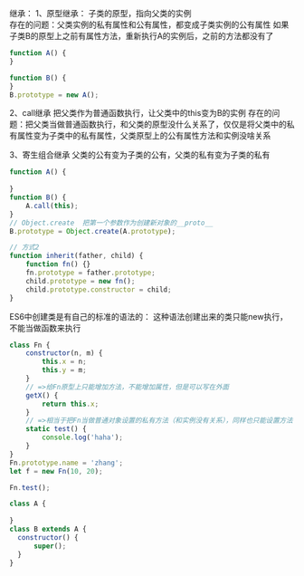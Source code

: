继承：
1、原型继承：
 子类的原型，指向父类的实例    
    存在的问题：父类实例的私有属性和公有属性，都变成子类实例的公有属性
                如果子类B的原型上之前有属性方法，重新执行A的实例后，之前的方法都没有了
               
```javascript
function A() {
}

function B() {
}
B.prototype = new A();
```
                
2、call继承
 把父类作为普通函数执行，让父类中的this变为B的实例
    存在的问题：把父类当做普通函数执行，和父类的原型没什么关系了，仅仅是将父类中的私有属性变为子类中的私有属性，父类原型上的公有属性方法和实例没啥关系
    
3、寄生组合继承
父类的公有变为子类的公有，父类的私有变为子类的私有
```javascript
function A() {
  
}
function B() {
    A.call(this);
}
// Object.create  把第一个参数作为创建新对象的__proto__
B.prototype = Object.create(A.prototype);

// 方式2
function inherit(father, child) {
    function fn() {}
    fn.prototype = father.prototype;
    child.prototype = new fn();
    child.prototype.constructor = child;
}

```


ES6中创建类是有自己的标准的语法的：
这种语法创建出来的类只能new执行，不能当做函数来执行
```javascript
class Fn {
    constructor(n, m) {
        this.x = n;
        this.y = m;
    }
    // =>给Fn原型上只能增加方法，不能增加属性，但是可以写在外面
    getX() {
        return this.x;
    }
    // =>相当于把Fn当做普通对象设置的私有方法（和实例没有关系），同样也只能设置方法
    static test() {
        console.log('haha');
    }
}
Fn.prototype.name = 'zhang';
let f = new Fn(10, 20);

Fn.test();
```

```javascript
class A {
  
}
class B extends A {
  constructor() {
      super();
  }
}
```

